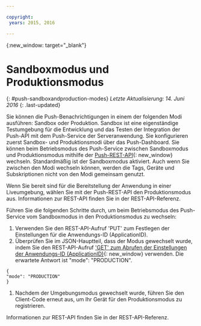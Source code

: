 ```yaml
---

copyright:
 years: 2015, 2016

---
```


{:new_window: target="_blank"}
# Sandboxmodus und Produktionsmodus
{: #push-sandboxandproduction-modes}
*Letzte Aktualisierung: 14. Juni 2016*
{: .last-updated}

Sie können die Push-Benachrichtigungen in einem der folgenden Modi ausführen: Sandbox oder Produktion. Sandbox ist eine eigenständige Testumgebung für die Entwicklung und das Testen der Integration der Push-API mit dem Push-Service der Serveranwendung. Sie konfigurieren zuerst Sandbox- und Produktionsmodi über das Push-Dashboard. Sie können beim Betriebsmodus des Push-Service zwischen Sandboxmodus und Produktionsmodus mithilfe der [Push-REST-API](https://mobile.{DomainName}/imfpushrestapidocs/){: new_window} wechseln. Standardmäßig ist der Sandboxmodus aktiviert. Auch wenn Sie zwischen den Modi wechseln können, werden die Tags, Geräte und Subskriptionen nicht von den Modi gemeinsam genutzt.


Wenn Sie bereit sind für die Bereitstellung der Anwendung in einer Liveumgebung, wählen Sie mit der Push-REST-API den Produktionsmodus aus. Informationen zur REST-API finden Sie in der REST-API-Referenz.

Führen Sie die folgenden Schritte durch, um beim Betriebsmodus des Push-Service vom Sandboxmodus in den Produktionsmodus zu wechseln:

1. Verwenden Sie den REST-API-Aufruf 'PUT' zum Festlegen der Einstellungen für die Anwendungs-ID (ApplicationID).
2. Überprüfen Sie im JSON-Hauptteil, dass der Modus gewechselt wurde, indem Sie den REST-API-Aufruf ['GET' zum Abrufen der Einstellungen der Anwendungs-ID (ApplicationID)](https://mobile.{DomainName}/imfpushrestapidocs/){: new_window} verwenden. Die erwartete Antwort ist "mode": "PRODUCTION".
 
 ```
 { 
 "mode": "PRODUCTION"
 }
 ```
1. Nachdem der Umgebungsmodus gewechselt wurde, führen Sie den Client-Code erneut aus, um Ihr Gerät für den Produktionsmodus zu registrieren.

Informationen zur REST-API finden Sie in der REST-API-Referenz.
